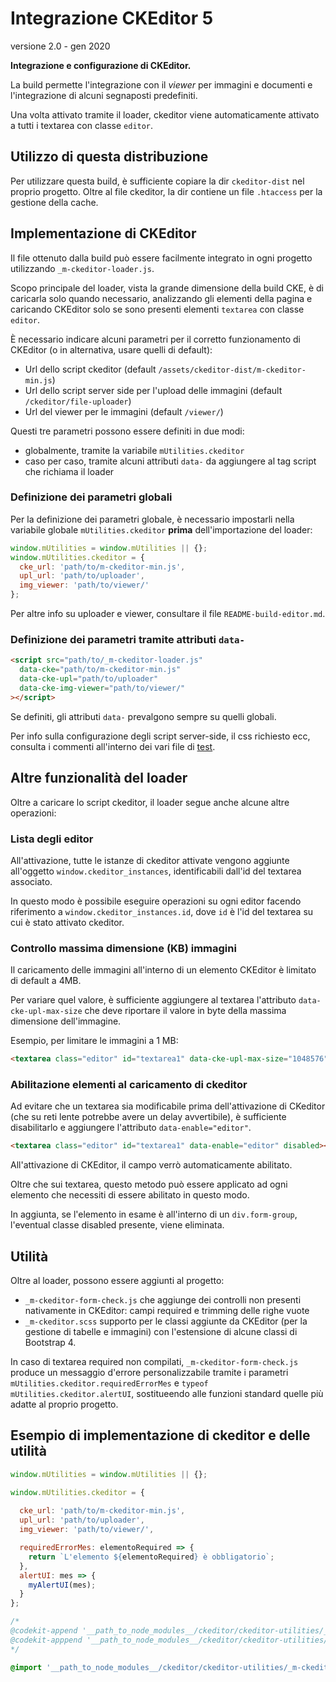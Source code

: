 # Integrazione CKEditor 5

versione 2.0 - gen 2020

**Integrazione e configurazione di CKEditor.**

La build permette l'integrazione con il *viewer* per immagini e documenti e l'integrazione di alcuni segnaposti predefiniti.

Una volta attivato tramite il loader, ckeditor viene automaticamente attivato a tutti i textarea con classe `editor`.

## Utilizzo di questa distribuzione

Per utilizzare questa build, è sufficiente copiare la dir `ckeditor-dist` nel proprio progetto.
Oltre al file ckeditor, la dir contiene un file `.htaccess` per la gestione della cache.


## Implementazione di CKEditor

Il file ottenuto dalla build  può essere facilmente integrato in ogni progetto utilizzando `_m-ckeditor-loader.js`.

Scopo principale del loader, vista la grande dimensione della build CKE, è di caricarla solo quando necessario, analizzando gli elementi della pagina e caricando CKEditor solo se sono presenti elementi `textarea` con classe `editor`.

È necessario indicare alcuni parametri per il corretto funzionamento di CKEditor (o in alternativa, usare quelli di default):

* Url dello script ckeditor (default `/assets/ckeditor-dist/m-ckeditor-min.js`)
* Url dello script server side per l'upload delle immagini (default `/ckeditor/file-uploader`)
* Url del viewer per le immagini (default `/viewer/`)

Questi tre parametri possono essere definiti in due modi:

* globalmente, tramite la variabile `mUtilities.ckeditor`
* caso per caso, tramite alcuni attributi `data-` da aggiungere al tag script che richiama il loader

### Definizione dei parametri globali

Per la definizione dei parametri globale, è necessario impostarli nella variabile globale `mUtilities.ckeditor` **prima** dell'importazione del loader:

```javascript
window.mUtilities = window.mUtilities || {};
window.mUtilities.ckeditor = {
  cke_url: 'path/to/m-ckeditor-min.js',
  upl_url: 'path/to/uploader',
  img_viewer: 'path/to/viewer/'
};
```

Per altre info su uploader e viewer, consultare il file `README-build-editor.md`.

### Definizione dei parametri tramite attributi `data-`

```html
<script src="path/to/_m-ckeditor-loader.js"
  data-cke="path/to/m-ckeditor-min.js"
  data-cke-upl="path/to/uploader"
  data-cke-img-viewer="path/to/viewer/"
></script>
```

Se definiti, gli attributi `data-` prevalgono sempre su quelli globali.

Per info sulla configurazione degli script server-side, il css richiesto ecc, consulta i commenti all'interno dei vari file di [test](https://github.com/massimo-cassandro/m-utilities/tree/master/ckeditor/test).

## Altre funzionalità del loader

Oltre a caricare lo script ckeditor, il loader segue anche alcune altre operazioni:

### Lista degli editor

All'attivazione, tutte le istanze di ckeditor attivate vengono aggiunte all'oggetto `window.ckeditor_instances`, identificabili dall'id del textarea associato.

In questo modo è possibile eseguire operazioni su ogni editor facendo riferimento a `window.ckeditor_instances.id`, dove `id` è l'id del textarea su cui è stato attivato ckeditor.

### Controllo massima dimensione (KB) immagini

Il caricamento delle immagini all'interno di un elemento CKEditor è limitato di default a 4MB. 

Per variare quel valore, è sufficiente aggiungere al textarea l'attributo `data-cke-upl-max-size` che deve riportare il valore in byte della massima dimensione dell'immagine.

Esempio, per limitare le immagini a 1 MB:

```html
<textarea class="editor" id="textarea1" data-cke-upl-max-size="1048576"></textarea>
```

### Abilitazione elementi al caricamento di ckeditor

Ad evitare che un textarea sia modificabile prima dell'attivazione di CKeditor (che su reti lente potrebbe avere un delay avvertibile), è sufficiente disabilitarlo e aggiungere l'attributo `data-enable="editor"`.

```html
<textarea class="editor" id="textarea1" data-enable="editor" disabled></textarea>
```

All'attivazione di CKEditor, il campo verrò automaticamente abilitato.

Oltre che sui textarea, questo metodo può essere applicato ad ogni elemento che necessiti di essere abilitato in questo modo.

In aggiunta, se l'elemento in esame è all'interno di un `div.form-group`, l'eventual classe disabled presente, viene eliminata.


## Utilità

Oltre al loader, possono essere aggiunti al progetto:

* `_m-ckeditor-form-check.js` che aggiunge dei controlli non presenti nativamente in CKEditor: campi required e trimming delle righe vuote
* `_m-ckeditor.scss` supporto per le classi aggiunte da CKEditor (per la gestione di tabelle e immagini) con l'estensione di alcune classi di Bootstrap 4.

In caso di textarea required non compilati, `_m-ckeditor-form-check.js` produce un messaggio d'errore personalizzabile tramite i parametri `mUtilities.ckeditor.requiredErrorMes` e `typeof mUtilities.ckeditor.alertUI`, sostitueendo alle funzioni standard quelle più adatte al proprio progetto.


## Esempio di implementazione di ckeditor e delle utilità

```javascript
window.mUtilities = window.mUtilities || {};

window.mUtilities.ckeditor = {
  
  cke_url: 'path/to/m-ckeditor-min.js',
  upl_url: 'path/to/uploader',
  img_viewer: 'path/to/viewer/',

  requiredErrorMes: elementoRequired => {
    return `L'elemento ${elementoRequired} è obbligatorio`;
  },
  alertUI: mes => {
    myAlertUI(mes);
  }
};

/*
@codekit-append '__path_to_node_modules__/ckeditor/ckeditor-utilities/_m-ckeditor-loader.js'
@codekit-apppend '__path_to_node_modules__/ckeditor/ckeditor-utilities/_m-ckeditor-form-check.js'
*/
```

```scss
@import '__path_to_node_modules__/ckeditor/ckeditor-utilities/_m-ckeditor.scss';
```
